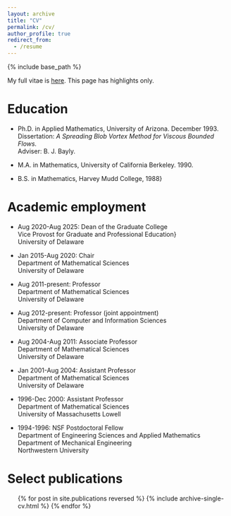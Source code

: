 ```yaml
---
layout: archive
title: "CV"
permalink: /cv/
author_profile: true
redirect_from:
  - /resume
---
```


{% include base_path %}

My full vitae is <a href="/files/CV.pdf" target="_blank"> here</a>. This page has highlights only.


Education
======
* Ph.D. in Applied Mathematics, University of Arizona. December 1993. <br> Dissertation: <i> A Spreading Blob Vortex Method for Viscous Bounded Flows.</i> <br> Adviser: B. J. Bayly.

* M.A. in Mathematics, University of California Berkeley. 1990.

* B.S. in Mathematics,  Harvey Mudd College, 1988}

Academic employment
======

* Aug 2020-Aug 2025: Dean of the Graduate College <br> Vice Provost for Graduate and Professional Education} <br> University of Delaware

* Jan 2015-Aug 2020: Chair <br> Department of Mathematical Sciences <br> University of Delaware

* Aug 2011-present: Professor <br> Department of Mathematical Sciences <br> University of Delaware

* Aug 2012-present: Professor (joint appointment) <br> Department of Computer and Information Sciences <br> University of Delaware

* Aug 2004-Aug 2011: Associate Professor <br> Department of Mathematical Sciences <br> University of Delaware

* Jan 2001-Aug 2004: Assistant Professor <br> Department of Mathematical Sciences <br> University of Delaware

* 1996-Dec 2000: Assistant Professor <br> Department of Mathematical Sciences <br> University of Massachusetts Lowell

* 1994-1996: NSF Postdoctoral Fellow <br> Department of Engineering Sciences and Applied Mathematics <br> Department of Mechanical Engineering <br> Northwestern University

Select publications
======
  <ul>{% for post in site.publications reversed %}
    {% include archive-single-cv.html %}
  {% endfor %}</ul>
  
